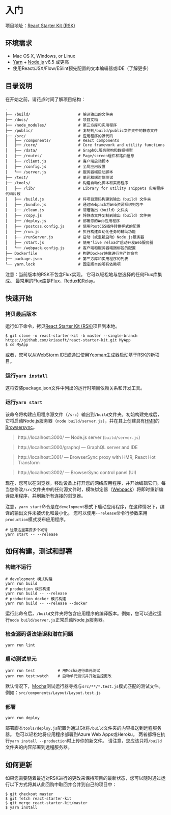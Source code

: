 # 入门
项目地址：[React Starter Kit (RSK)](https://github.com/kriasoft/react-starter-kit)
## 环境需求
- Mac OS X, Windows, or Linux
- [Yarn](https://yarnpkg.com/) + [Node.js](https://nodejs.org/) v6.5 或更高
- 使用React/JSX/Flow/ESlint预先配置的文本编辑器或IDE（了解更多）

## 目录说明
在开始之前，请花点时间了解项目结构：
```
.
├── /build/                     # 编译输出的文件夹
├── /docs/                      # 项目文档
├── /node_modules/              # 第三方库和实用程序
├── /public/                    # 复制到/build/public文件夹中的静态文件
├── /src/                       # 应用程序的源代码
│   ├── /components/            # React components
│   ├── /core/                  # Core framework and utility functions
│   ├── /data/                  # GraphQL服务架构和数据模型
│   ├── /routes/                # Page/screen组件和路由信息
│   ├── /client.js              # 客户端启动脚本
│   ├── /config.js              # 全局应用设置
│   └── /server.js              # 服务器端启动脚本
├── /test/                      # 单元和端对端测试
├── /tools/                     # 构建自动化脚本和实用程序
│   ├── /lib/                   # Library for utility snippets 实用程序代码片段
│   ├── /build.js               # 将项目源码构建到输出（build）文件夹
│   ├── /bundle.js              # 通过Webpack将Web资源捆绑到包中
│   ├── /clean.js               # 清理输出（build）文件夹
│   ├── /copy.js                # 将静态文件复制到输出（build）文件夹
│   ├── /deploy.js              # 部署您的Web应用程序
│   ├── /postcss.config.js      # 使用PostCSS插件转换样式的配置
│   ├── /run.js                 # 执行构建自动化任务的辅助功能
│   ├── /runServer.js           # 启动（或重新启动）Node.js服务器
│   ├── /start.js               # 使用"live reload"启动开发Web服务器
│   └── /webpack.config.js      # 客户端和服务器端捆绑包的配置
├── Dockerfile                  # 构建Docker映像进行生产的命令
├── package.json                # 第三方库和实用程序的列表
└── yarn.lock                   # 固定版本的所有依赖项
```
注意：当前版本的RSK不包含Flux实现。 它可以轻松地与您选择的任何Flux库集成。 最常用的Flux库是[Flux](http://facebook.github.io/flux/)，[Redux](http://redux.js.org/)和[Relay](http://facebook.github.io/relay/)。

## 快速开始
### 拷贝最后版本
运行如下命令，拷贝[React Starter Kit (RSK)](https://github.com/kriasoft/react-starter-kit)项目到本地。
```shell
$ git clone -o react-starter-kit -b master --single-branch https://github.com/kriasoft/react-starter-kit.git MyApp
$ cd MyApp
```
或者，您可以从[WebStorm IDE](https://www.jetbrains.com/webstorm/help/create-new-project-react-starter-kit.html)或通过使用[Yeoman](https://www.npmjs.com/package/generator-react-fullstack)生成器启动基于RSK的新项目。
### 运行`yarn install`
这将安装package.json文件中列出的运行时项目依赖关系和开发工具。

### 运行`yarn start`
该命令将构建应用程序源文件（`/src`）输出到`/build`文件夹。初始构建完成后，它将启动Node.js服务器（`node build/server.js`），并在其上创建具有[HMR](https://webpack.github.io/docs/hot-module-replacement)的[Browsersync](https://browsersync.io/)。
> http://localhost:3000/ — Node.js server (`build/server.js`)

> http://localhost:3000/graphql — GraphQL server and IDE

> http://localhost:3001/ — BrowserSync proxy with HMR, React Hot Transform

> http://localhost:3002/ — BrowserSync control panel (UI)

现在，您可以在浏览器，移动设备上打开您的网络应用程序，并开始编辑它们。每当您修改`/src`文件夹中的任何源文件时，模块绑定器（[Webpack](http://webpack.github.io/)）将即时重新编译应用程序，并刷新所有连接的浏览器。

注意，`yarn start`命令是在`development`模式下启动应用程序，在这种情况下，编译的输出文件未被优化和最小化。 您可以使用`--release`命令行参数来用`production`模式发布应用程序。
```shell
# 注意这里需要多个减号
yarn start -- --release
```

## 如何构建，测试和部署
### 构建不运行
```shell
# development 模式构建
yarn run build
# production 模式构建
yarn run build -- --release
# production docker 模式构建 
yarn run build -- --release --docker
```
运行此命令后，`/build`文件夹将包含应用程序的编译版本。例如，您可以通过运行`node build/server.js`正常启动Node.js服务器。
### 检查源码语法错误和潜在问题
```shell
yarn run lint
```
### 启动测试单元

```shell
yarn run test          # 用Mocha进行单元测试
yarn run test:watch    # 启动单元测试并开始监控更改
```
默认情况下，[Mocha](https://mochajs.org/)测试运行器寻找与`src/**/*.test.js`模式匹配的测试文件。
例如：`src/components/Layout/Layout.test.js`
### 部署
```shell
yarn run deploy
```
部署脚本`tools/deploy.js`配置为通过Git将`/build`文件夹的内容推送到远程服务器。 您可以轻松地将应用程序部署到Azure Web Apps或Heroku。 两者都将在执行`yarn install --production`时上传你的新文件。 请注意，您应该只将`/build`文件夹的内容部署到远程服务器。

## 如何更新
如果您需要随着最近对RSK进行的更改来保持项目的最新状态，您可以随时通过运行以下方式将其从此回购中取回并合并到自己的项目中：
```shell
$ git checkout master
$ git fetch react-starter-kit
$ git merge react-starter-kit/master
$ yarn install
```

